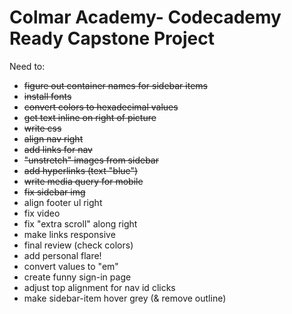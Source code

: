 # Colmar Academy- Codecademy Ready Capstone Project

Need to:
- <s> figure out container names for sidebar items</s>
- <s>install fonts</s>
- <s>convert colors to hexadecimal values</s>
- <s>get text inline on right of picture</s>
- <s>write css</s>
- <s>align nav right</s>
- <s>add links for nav</s>
- <s>"unstretch" images from sidebar</s>
- <s>add hyperlinks (text "blue")</s>
- <s>write media query for mobile</s>
- <s>fix sidebar img</s>
- align footer ul right
- fix video
- fix "extra scroll" along right
- make links responsive
- final review (check colors)
- add personal flare!
- convert values to "em"
- create funny sign-in page
- adjust top alignment for nav id clicks
- make sidebar-item hover grey (& remove outline)
